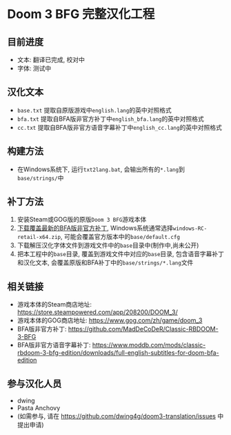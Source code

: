 # Doom 3 BFG 完整汉化工程

## 目前进度

- 文本: 翻译已完成, 校对中
- 字体: 测试中

## 汉化文本

- `base.txt` 提取自原版游戏中`english.lang`的英中对照格式
- `bfa.txt` 提取自BFA版非官方补丁中`english_bfa.lang`的英中对照格式
- `cc.txt` 提取自BFA版非官方语音字幕补丁中`english_cc.lang`的英中对照格式

## 构建方法

- 在Windows系统下, 运行`txt2lang.bat`, 会输出所有的`*.lang`到`base/strings/`中

## 补丁方法

1. 安装Steam或GOG版的原版`Doom 3 BFG`游戏本体
2. [下载覆盖最新的BFA版非官方补丁](https://github.com/MadDeCoDeR/Classic-RBDOOM-3-BFG/releases),
   Windows系统通常选择`windows-RC-retail-x64.zip`, 可能会覆盖官方版本中的`base/default.cfg`
3. 下载解压汉化字体文件到游戏文件中的`base`目录中(制作中,尚未公开)
4. 把本工程中的`base`目录, 覆盖到游戏文件中对应的`base`目录, 包含语音字幕补丁和汉化文本, 会覆盖原版和BFA补丁中的`base/strings/*.lang`文件

## 相关链接

- 游戏本体的Steam商店地址: https://store.steampowered.com/app/208200/DOOM_3/
- 游戏本体的GOG商店地址: https://www.gog.com/zh/game/doom_3
- BFA版非官方补丁: https://github.com/MadDeCoDeR/Classic-RBDOOM-3-BFG
- BFA版非官方语音字幕补丁: https://www.moddb.com/mods/classic-rbdoom-3-bfg-edition/downloads/full-english-subtitles-for-doom-bfa-edition

## 参与汉化人员

- dwing
- Pasta Anchovy
- (如需参与, 请在 https://github.com/dwing4g/doom3-translation/issues 中提出申请)
